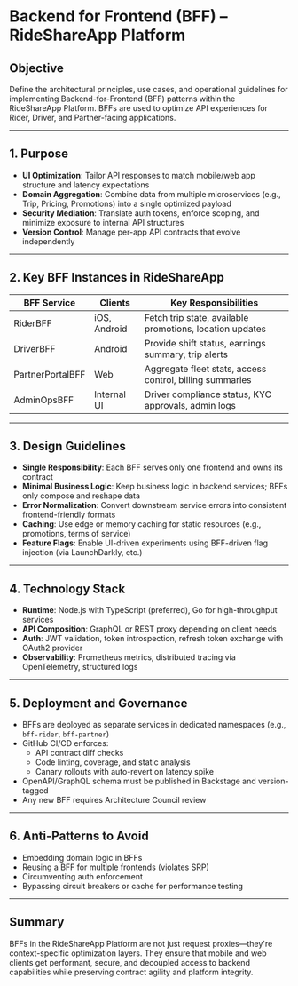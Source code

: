 # Backend for Frontend (BFF) – RideShareApp Platform

## Objective
Define the architectural principles, use cases, and operational guidelines for implementing Backend-for-Frontend (BFF) patterns within the RideShareApp Platform. BFFs are used to optimize API experiences for Rider, Driver, and Partner-facing applications.

---

## 1. Purpose
- **UI Optimization**: Tailor API responses to match mobile/web app structure and latency expectations
- **Domain Aggregation**: Combine data from multiple microservices (e.g., Trip, Pricing, Promotions) into a single optimized payload
- **Security Mediation**: Translate auth tokens, enforce scoping, and minimize exposure to internal API structures
- **Version Control**: Manage per-app API contracts that evolve independently

---

## 2. Key BFF Instances in RideShareApp
| BFF Service        | Clients           | Key Responsibilities                                      |
|--------------------|-------------------|------------------------------------------------------------|
| RiderBFF           | iOS, Android      | Fetch trip state, available promotions, location updates   |
| DriverBFF          | Android           | Provide shift status, earnings summary, trip alerts        |
| PartnerPortalBFF   | Web               | Aggregate fleet stats, access control, billing summaries   |
| AdminOpsBFF        | Internal UI       | Driver compliance status, KYC approvals, admin logs        |

---

## 3. Design Guidelines
- **Single Responsibility**: Each BFF serves only one frontend and owns its contract
- **Minimal Business Logic**: Keep business logic in backend services; BFFs only compose and reshape data
- **Error Normalization**: Convert downstream service errors into consistent frontend-friendly formats
- **Caching**: Use edge or memory caching for static resources (e.g., promotions, terms of service)
- **Feature Flags**: Enable UI-driven experiments using BFF-driven flag injection (via LaunchDarkly, etc.)

---

## 4. Technology Stack
- **Runtime**: Node.js with TypeScript (preferred), Go for high-throughput services
- **API Composition**: GraphQL or REST proxy depending on client needs
- **Auth**: JWT validation, token introspection, refresh token exchange with OAuth2 provider
- **Observability**: Prometheus metrics, distributed tracing via OpenTelemetry, structured logs

---

## 5. Deployment and Governance
- BFFs are deployed as separate services in dedicated namespaces (e.g., `bff-rider`, `bff-partner`)
- GitHub CI/CD enforces:
  - API contract diff checks
  - Code linting, coverage, and static analysis
  - Canary rollouts with auto-revert on latency spike
- OpenAPI/GraphQL schema must be published in Backstage and version-tagged
- Any new BFF requires Architecture Council review

---

## 6. Anti-Patterns to Avoid
- Embedding domain logic in BFFs
- Reusing a BFF for multiple frontends (violates SRP)
- Circumventing auth enforcement
- Bypassing circuit breakers or cache for performance testing

---

## Summary
BFFs in the RideShareApp Platform are not just request proxies—they're context-specific optimization layers. They ensure that mobile and web clients get performant, secure, and decoupled access to backend capabilities while preserving contract agility and platform integrity.
